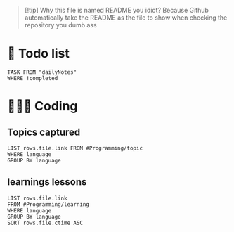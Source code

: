 
> [!tip] Why this file is named README you idiot?
> Because Github automatically take the README as the file to show when checking the repository you dumb ass
# 📃 Todo list
```dataview
TASK FROM "dailyNotes" 
WHERE !completed
```

# 👩🏻‍💻 Coding 

## Topics captured
```dataview
LIST rows.file.link FROM #Programming/topic 
WHERE language
GROUP BY language
```
## learnings lessons
```dataview
LIST rows.file.link
FROM #Programming/learning
WHERE language
GROUP BY language
SORT rows.file.ctime ASC
```


